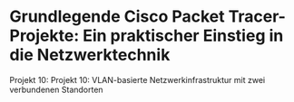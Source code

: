 # Grundlegende Cisco Packet Tracer-Projekte: Ein praktischer Einstieg in die Netzwerktechnik 
Projekt 10: Projekt 10: VLAN-basierte Netzwerkinfrastruktur mit zwei verbundenen Standorten     
